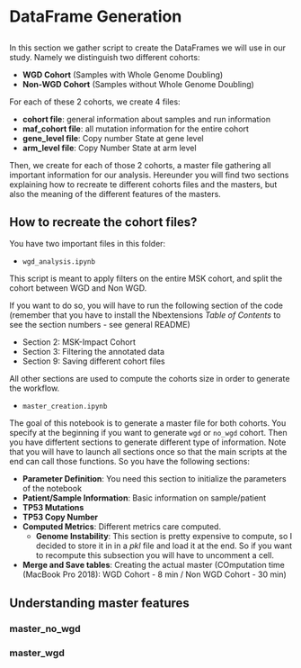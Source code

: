 # DataFrame Generation

## 

In this section we gather script to create the DataFrames we will use in our study. Namely we distinguish two different cohorts:
* **WGD Cohort** (Samples with Whole Genome Doubling)
* **Non-WGD Cohort** (Samples without Whole Genome Doubling)

For each of these 2 cohorts, we create 4 files:
* **cohort file**: general information about samples and run information
* **maf_cohort file**: all mutation information for the entire cohort
* **gene_level file**: Copy number State at gene level 
* **arm_level file**: Copy Number State at arm level

Then, we create for each of those 2 cohorts, a master file gathering all important information for our analysis. Hereunder you will find two sections explaining how to recreate te different cohorts files and the masters, but also the meaning of the different features of the masters.

## How to recreate the cohort files?

You have two important files in this folder:
* `wgd_analysis.ipynb`

This script is meant to apply filters on the entire MSK cohort, and split the cohort between WGD and Non WGD. 

If you want to do so, you will have to run the following section of the code (remember that you have to install the Nbextensions *Table of Contents* to see the section numbers - see general README)
* Section 2: MSK-Impact Cohort
* Section 3: Filtering the annotated data
* Section 9: Saving different cohort files

All other sections are used to compute the cohorts size in order to generate the workflow.

* `master_creation.ipynb`

The goal of this notebook is to generate a master file for both cohorts. You specify at the beginning if you want to generate `wgd` or `no_wgd` cohort. Then you have differtent sections to generate different type of information. Note that you will have to launch all sections once so that the main scripts at the end can call those functions.
So you have the following sections:

* **Parameter Definition**: You need this section to initialize the parameters of the notebook
* **Patient/Sample Information**: Basic information on sample/patient
* **TP53 Mutations**
* **TP53 Copy Number**
* **Computed Metrics**: Different metrics care computed.
  * **Genome Instability**: This section is pretty expensive to compute, so I decided to store it in in a *pkl* file and load it at the end. So if you want to recompute this subsection you will have to uncomment a cell.
 * **Merge and Save tables**: Creating the actual master (COmputation time (MacBook Pro 2018): WGD Cohort - 8 min / Non WGD Cohort - 30 min)

## Understanding master features

### master_no_wgd


### master_wgd
